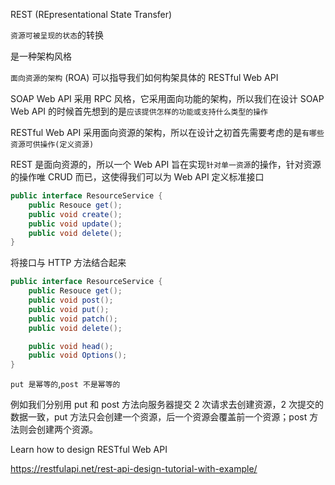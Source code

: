 REST (REpresentational State Transfer)

`资源可被呈现的状态`的转换

是一种架构风格

`面向资源的架构` (ROA) 可以指导我们如何构架具体的 RESTful Web API

SOAP Web API 采用 RPC 风格，它采用面向功能的架构，所以我们在设计 SOAP Web API 的时候首先想到的是`应该提供怎样的功能或支持什么类型的操作`

RESTful Web API 采用面向资源的架构，所以在设计之初首先需要考虑的是`有哪些资源可供操作(定义资源)`

REST 是面向资源的，所以一个 Web API 旨在实现`针对单一资源`的操作，针对资源的操作唯 CRUD 而已，这使得我们可以为 Web API 定义标准接口

```java
public interface ResourceService {
	public Resouce get();
	public void create();
	public void update();
	public void delete();
}
```

将接口与 HTTP 方法结合起来

```java
public interface ResourceService {
	public Resouce get();
	public void post();
	public void put();
	public void patch();
	public void delete();

	public void head();
	public void Options();
}
```

`put 是幂等的`,`post 不是幂等的`

例如我们分别用 put 和 post 方法向服务器提交 2 次请求去创建资源，2 次提交的数据一致，put 方法只会创建一个资源，后一个资源会覆盖前一个资源；post 方法则会创建两个资源。

Learn how to design RESTful Web API

https://restfulapi.net/rest-api-design-tutorial-with-example/
